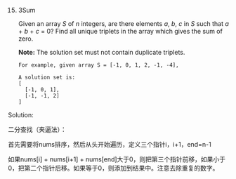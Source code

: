 15. 3Sum

    Given an array *S* of *n* integers, are there elements *a*, *b*, *c* in *S* such that *a* + *b* + *c* = 0? Find all unique triplets in the array which gives the sum of zero.

    **Note:** The solution set must not contain duplicate triplets.

    ```
    For example, given array S = [-1, 0, 1, 2, -1, -4],

    A solution set is:
    [
      [-1, 0, 1],
      [-1, -1, 2]
    ]
    ```



Solution:

二分查找（夹逼法）：

首先需要将nums排序，然后从头开始遍历，定义三个指针i，i+1，end=n-1

如果nums[i] + nums[i+1] + nums[end]大于0，则把第三个指针前移，如果小于0，把第二个指针后移。如果等于0，则添加到结果中。注意去除重复的数字。





